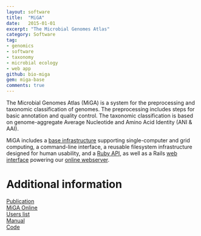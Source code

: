```yaml
---
layout: software
title:  "MiGA"
date:   2015-01-01
excerpt: "The Microbial Genomes Atlas"
category: Software
tag:
- genomics
- software
- taxonomy
- microbial ecology
- web app
github: bio-miga
gem: miga-base
comments: true
---
```


The Microbial Genomes Atlas (MiGA) is a system for the preprocessing and
taxonomic classification of genomes. The preprocessing includes steps for
basic annotation and quality control. The taxonomic classification is based
on genome-aggregate Average Nucleotide and Amino Acid Identity (ANI & AAI).

MiGA includes a [base infrastructure](http://code.microbial-genomes.org/miga)
supporting single-computer and grid computing, a command-line interface,
a reusable filesystem infrastructure designed for human usability, and a
[Ruby API](http://www.rubydoc.info/github/bio-miga/miga), as well as a Rails
[web interface](http://code.microbial-genomes.org/miga-web) powering our
[online webserver](http://microbial-genomes.org).

# Additional information

<i class='far fa-fw fa-file-alt'></i>
[Publication](/publication/miga-webserver)
<br/>
<i class='fas fa-fw fa-globe-americas'></i>
[MiGA Online](http://microbial-genomes.org)
<br/>
<i class='fas fa-fw fa-envelope'></i>
[Users list](https://groups.google.com/forum/#!forum/miga-users)
<br/>
<i class='fas fa-fw fa-book'></i>
[Manual](https://manual.microbial-genomes.org)
<br/>
<i class='fas fa-fw fa-code'></i>
[Code](http://code.microbial-genomes.org)
